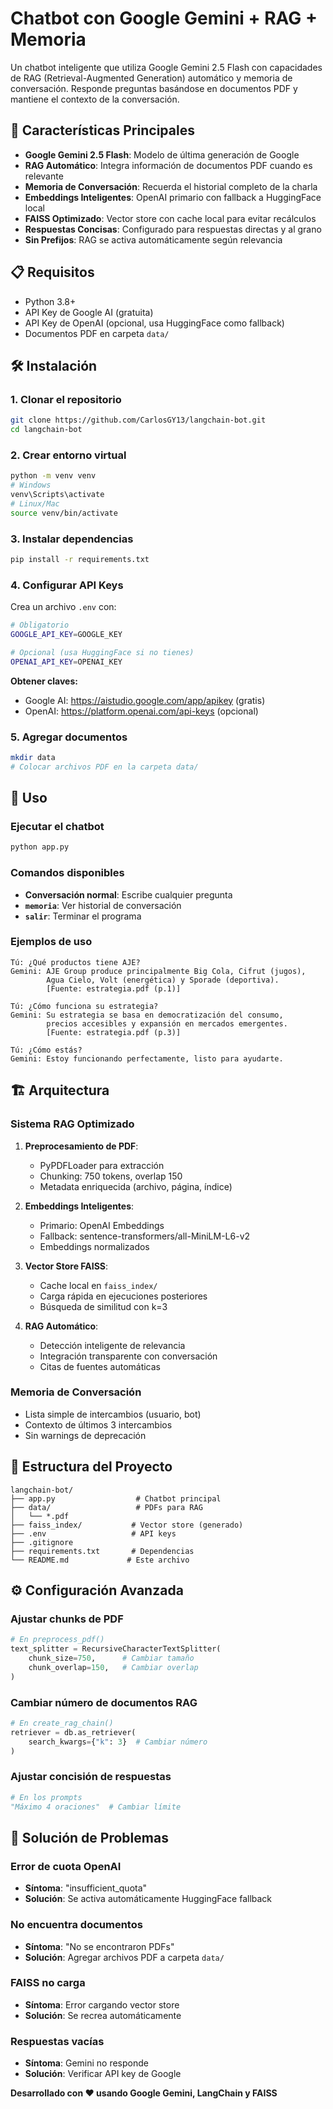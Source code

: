 # Chatbot con Google Gemini + RAG + Memoria

Un chatbot inteligente que utiliza Google Gemini 2.5 Flash con capacidades de RAG (Retrieval-Augmented Generation) automático y memoria de conversación. Responde preguntas basándose en documentos PDF y mantiene el contexto de la conversación.

## 🚀 Características Principales

- **Google Gemini 2.5 Flash**: Modelo de última generación de Google
- **RAG Automático**: Integra información de documentos PDF cuando es relevante
- **Memoria de Conversación**: Recuerda el historial completo de la charla
- **Embeddings Inteligentes**: OpenAI primario con fallback a HuggingFace local
- **FAISS Optimizado**: Vector store con cache local para evitar recálculos
- **Respuestas Concisas**: Configurado para respuestas directas y al grano
- **Sin Prefijos**: RAG se activa automáticamente según relevancia

## 📋 Requisitos

- Python 3.8+
- API Key de Google AI (gratuita)
- API Key de OpenAI (opcional, usa HuggingFace como fallback)
- Documentos PDF en carpeta `data/`

## 🛠️ Instalación

### 1. Clonar el repositorio
```bash
git clone https://github.com/CarlosGY13/langchain-bot.git
cd langchain-bot
```

### 2. Crear entorno virtual
```bash
python -m venv venv
# Windows
venv\Scripts\activate
# Linux/Mac
source venv/bin/activate
```

### 3. Instalar dependencias
```bash
pip install -r requirements.txt
```

### 4. Configurar API Keys
Crea un archivo `.env` con:
```bash
# Obligatorio
GOOGLE_API_KEY=GOOGLE_KEY

# Opcional (usa HuggingFace si no tienes)
OPENAI_API_KEY=OPENAI_KEY
```

**Obtener claves:**
- Google AI: https://aistudio.google.com/app/apikey (gratis)
- OpenAI: https://platform.openai.com/api-keys (opcional)

### 5. Agregar documentos
```bash
mkdir data
# Colocar archivos PDF en la carpeta data/
```

## 🚀 Uso

### Ejecutar el chatbot
```bash
python app.py
```

### Comandos disponibles
- **Conversación normal**: Escribe cualquier pregunta
- **`memoria`**: Ver historial de conversación
- **`salir`**: Terminar el programa

### Ejemplos de uso

```
Tú: ¿Qué productos tiene AJE?
Gemini: AJE Group produce principalmente Big Cola, Cifrut (jugos), 
        Agua Cielo, Volt (energética) y Sporade (deportiva).
        [Fuente: estrategia.pdf (p.1)]

Tú: ¿Cómo funciona su estrategia?
Gemini: Su estrategia se basa en democratización del consumo, 
        precios accesibles y expansión en mercados emergentes.
        [Fuente: estrategia.pdf (p.3)]

Tú: ¿Cómo estás?
Gemini: Estoy funcionando perfectamente, listo para ayudarte.
```

## 🏗️ Arquitectura

### Sistema RAG Optimizado

1. **Preprocesamiento de PDF**:
   - PyPDFLoader para extracción
   - Chunking: 750 tokens, overlap 150
   - Metadata enriquecida (archivo, página, índice)

2. **Embeddings Inteligentes**:
   - Primario: OpenAI Embeddings
   - Fallback: sentence-transformers/all-MiniLM-L6-v2
   - Embeddings normalizados

3. **Vector Store FAISS**:
   - Cache local en `faiss_index/`
   - Carga rápida en ejecuciones posteriores
   - Búsqueda de similitud con k=3

4. **RAG Automático**:
   - Detección inteligente de relevancia
   - Integración transparente con conversación
   - Citas de fuentes automáticas

### Memoria de Conversación
- Lista simple de intercambios (usuario, bot)
- Contexto de últimos 3 intercambios
- Sin warnings de deprecación

## 📁 Estructura del Proyecto

```
langchain-bot/
├── app.py                  # Chatbot principal
├── data/                   # PDFs para RAG
│   └── *.pdf
├── faiss_index/           # Vector store (generado)
├── .env                   # API keys
├── .gitignore            
├── requirements.txt       # Dependencias
└── README.md             # Este archivo
```

## ⚙️ Configuración Avanzada

### Ajustar chunks de PDF
```python
# En preprocess_pdf()
text_splitter = RecursiveCharacterTextSplitter(
    chunk_size=750,      # Cambiar tamaño
    chunk_overlap=150,   # Cambiar overlap
)
```

### Cambiar número de documentos RAG
```python
# En create_rag_chain()
retriever = db.as_retriever(
    search_kwargs={"k": 3}  # Cambiar número
)
```

### Ajustar concisión de respuestas
```python
# En los prompts
"Máximo 4 oraciones"  # Cambiar límite
```

## 🔧 Solución de Problemas

### Error de cuota OpenAI
- **Síntoma**: "insufficient_quota"
- **Solución**: Se activa automáticamente HuggingFace fallback

### No encuentra documentos
- **Síntoma**: "No se encontraron PDFs"
- **Solución**: Agregar archivos PDF a carpeta `data/`

### FAISS no carga
- **Síntoma**: Error cargando vector store
- **Solución**: Se recrea automáticamente

### Respuestas vacías
- **Síntoma**: Gemini no responde
- **Solución**: Verificar API key de Google

**Desarrollado con ❤️ usando Google Gemini, LangChain y FAISS**